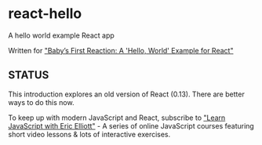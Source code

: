 # react-hello

A hello world example React app

Written for ["Baby’s First Reaction: A 'Hello, World' Example for React"](https://medium.com/javascript-scene/baby-s-first-reaction-2103348eccdd)

## STATUS

This introduction explores an old version of React (0.13). There are better ways to do this now.

To keep up with modern JavaScript and React, subscribe to ["Learn JavaScript with Eric Elliott"](https://ericelliottjs.com) - A series of online JavaScript courses featuring short video lessons & lots of interactive exercises.
